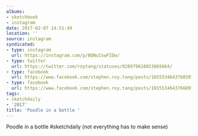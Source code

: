 ```yaml
---
albums:
- sketchbook
- instagram
date: 2017-02-07 14:51:49
location: ''
source: instagram
syndicated:
- type: instagram
  url: https://instagram.com/p/BQNuIswFIDw/
- type: twitter
  url: https://twitter.com/roytang/statuses/828979618023665664/
- type: facebook
  url: https://www.facebook.com/stephen.roy.tang/posts/10155346437603912:0
- type: facebook
  url: https://www.facebook.com/stephen.roy.tang/posts/10155346437668912
tags:
- sketchdaily
- '2017'
title: 'Poodle in a bottle '
---
```


Poodle in a bottle #sketchdaily (not everything has to make sense)